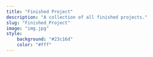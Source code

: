 ```yaml
---
title: "Finished Project"
description: "A collection of all finished projects."
slug: "Finished_Project"
image: "img.jpg"
style:
    background: "#23c16d"
    color: "#fff"
---
```

